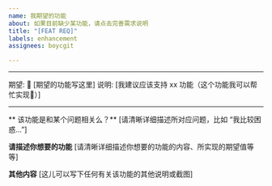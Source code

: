 ```yaml
---
name: 我期望的功能
about: 如果目前缺少某功能，请点击完善需求说明
title: "[FEAT REQ]"
labels: enhancement
assignees: boycgit

---
```


---
期望: 🚀 [期望的功能写这里]
说明:  [我建议应该支持 xx 功能（这个功能我可以帮忙实现🙂）]

---

** 该功能是和某个问题相关么？**
[请清晰详细描述所对应问题，比如 “我比较困惑...”]

**请描述你想要的功能**
[请清晰详细描述你想要的功能的内容、所实现的期望值等等]

**其他内容**
[这儿可以写下任何有关该功能的其他说明或截图]
